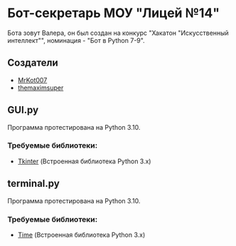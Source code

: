 # Бот-секретарь МОУ "Лицей №14"
Бота зовут Валера, он был создан на конкурс "Хакатон "Искусственный интеллект"", номинация - "Бот в Python 7-9".
## Создатели
- [MrKot007](https://github.com/MrKot007)
- [themaximsuper](https://github.com/themaximsuper)
## GUI.py
Программа протестирована на Python 3.10.
### Требуемые библиотеки:
- [Tkinter](https://docs.python.org/3/library/tkinter.html) (Встроенная библиотека Python 3.x)
## terminal.py
Программа протестирована на Python 3.10.
### Требуемые библиотеки:
- [Time](https://docs.python.org/3/library/time.html) (Встроенная библиотека Python 3.x)
